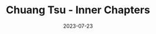 ---
authors:
- Gia-Fu Feng
- Jane English
books/tags:
- 4star
- philosophy
date: 2023-07-23
params:
  isbn13: '9781401946593'
  year: '2014'
slug: '9781401946593'
star_rating: 4
title: Chuang Tsu - Inner Chapters
---